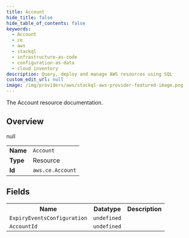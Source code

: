 ```yaml
---
title: Account
hide_title: false
hide_table_of_contents: false
keywords:
  - Account
  - ce
  - aws
  - stackql
  - infrastructure-as-code
  - configuration-as-data
  - cloud inventory
description: Query, deploy and manage AWS resources using SQL
custom_edit_url: null
image: /img/providers/aws/stackql-aws-provider-featured-image.png
---
```

The Account resource documentation.

## Overview
<table><tbody>
<tr><td><b>Name</b></td><td><code>Account</code></td></tr>
<tr><td><b>Type</b></td><td>Resource</td></tr>
null
<tr><td><b>Id</b></td><td><code>aws.ce.Account</code></td></tr>
</tbody></table>

## Fields
<table><tbody>
<tr><th>Name</th><th>Datatype</th><th>Description</th></tr>
<tr><td><code>ExpiryEventsConfiguration</code></td><td><code>undefined</code></td><td></td></tr><tr><td><code>AccountId</code></td><td><code>undefined</code></td><td></td></tr>
</tbody></table>